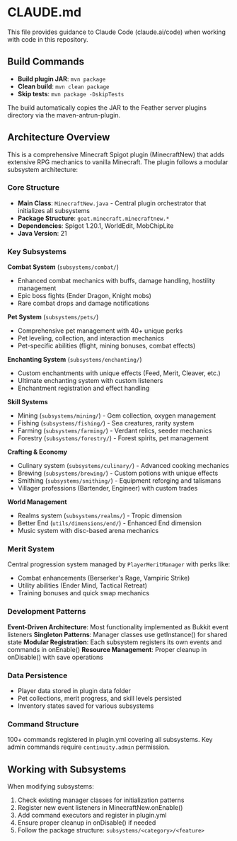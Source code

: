 # CLAUDE.md

This file provides guidance to Claude Code (claude.ai/code) when working with code in this repository.

## Build Commands

- **Build plugin JAR**: `mvn package`
- **Clean build**: `mvn clean package`
- **Skip tests**: `mvn package -DskipTests`

The build automatically copies the JAR to the Feather server plugins directory via the maven-antrun-plugin.

## Architecture Overview

This is a comprehensive Minecraft Spigot plugin (MinecraftNew) that adds extensive RPG mechanics to vanilla Minecraft. The plugin follows a modular subsystem architecture:

### Core Structure

- **Main Class**: `MinecraftNew.java` - Central plugin orchestrator that initializes all subsystems
- **Package Structure**: `goat.minecraft.minecraftnew.*`
- **Dependencies**: Spigot 1.20.1, WorldEdit, MobChipLite
- **Java Version**: 21

### Key Subsystems

**Combat System** (`subsystems/combat/`)
- Enhanced combat mechanics with buffs, damage handling, hostility management
- Epic boss fights (Ender Dragon, Knight mobs)
- Rare combat drops and damage notifications

**Pet System** (`subsystems/pets/`)
- Comprehensive pet management with 40+ unique perks
- Pet leveling, collection, and interaction mechanics
- Pet-specific abilities (flight, mining bonuses, combat effects)

**Enchanting System** (`subsystems/enchanting/`)
- Custom enchantments with unique effects (Feed, Merit, Cleaver, etc.)
- Ultimate enchanting system with custom listeners
- Enchantment registration and effect handling

**Skill Systems**
- Mining (`subsystems/mining/`) - Gem collection, oxygen management
- Fishing (`subsystems/fishing/`) - Sea creatures, rarity system
- Farming (`subsystems/farming/`) - Verdant relics, seeder mechanics
- Forestry (`subsystems/forestry/`) - Forest spirits, pet management

**Crafting & Economy**
- Culinary system (`subsystems/culinary/`) - Advanced cooking mechanics
- Brewing (`subsystems/brewing/`) - Custom potions with unique effects
- Smithing (`subsystems/smithing/`) - Equipment reforging and talismans
- Villager professions (Bartender, Engineer) with custom trades

**World Management**
- Realms system (`subsystems/realms/`) - Tropic dimension
- Better End (`utils/dimensions/end/`) - Enhanced End dimension
- Music system with disc-based arena mechanics

### Merit System

Central progression system managed by `PlayerMeritManager` with perks like:
- Combat enhancements (Berserker's Rage, Vampiric Strike)
- Utility abilities (Ender Mind, Tactical Retreat)
- Training bonuses and quick swap mechanics

### Development Patterns

**Event-Driven Architecture**: Most functionality implemented as Bukkit event listeners
**Singleton Patterns**: Manager classes use getInstance() for shared state
**Modular Registration**: Each subsystem registers its own events and commands in onEnable()
**Resource Management**: Proper cleanup in onDisable() with save operations

### Data Persistence

- Player data stored in plugin data folder
- Pet collections, merit progress, and skill levels persisted
- Inventory states saved for various subsystems

### Command Structure

100+ commands registered in plugin.yml covering all subsystems. Key admin commands require `continuity.admin` permission.

## Working with Subsystems

When modifying subsystems:
1. Check existing manager classes for initialization patterns
2. Register new event listeners in MinecraftNew.onEnable()
3. Add command executors and register in plugin.yml
4. Ensure proper cleanup in onDisable() if needed
5. Follow the package structure: `subsystems/<category>/<feature>`